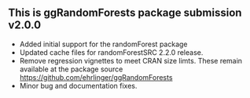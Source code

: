This is ggRandomForests package submission v2.0.0
--------------------------------------------------------------------------------
* Added initial support for the randomForest package
* Updated cache files for randomForestSRC 2.2.0 release.
* Remove regression vignettes to meet CRAN size limts. These remain available at the package source https://github.com/ehrlinger/ggRandomForests
* Minor bug and documentation fixes.